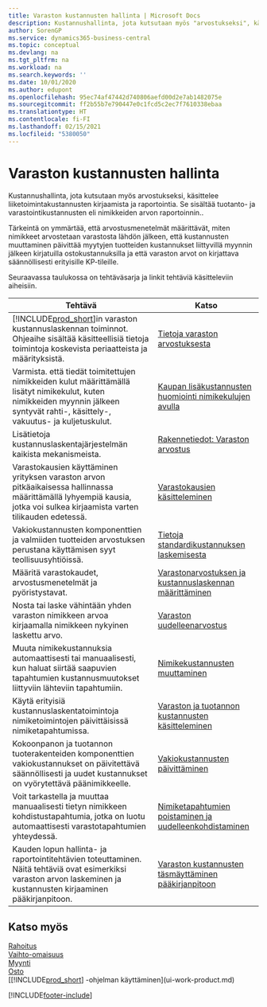 ```yaml
---
title: Varaston kustannusten hallinta | Microsoft Docs
description: Kustannushallinta, jota kutsutaan myös "arvostukseksi", käsittelee liiketoiminnan toimintokustannusten tallennusta ja raportointia. Se sisältää tuotanto- ja varastointikustannusten eli nimikkeiden arvon raportoinnin..
author: SorenGP
ms.service: dynamics365-business-central
ms.topic: conceptual
ms.devlang: na
ms.tgt_pltfrm: na
ms.workload: na
ms.search.keywords: ''
ms.date: 10/01/2020
ms.author: edupont
ms.openlocfilehash: 95ec74af47442d740806aefd00d2e7ab1482075e
ms.sourcegitcommit: ff2b55b7e790447e0c1fcd5c2ec7f7610338ebaa
ms.translationtype: HT
ms.contentlocale: fi-FI
ms.lasthandoff: 02/15/2021
ms.locfileid: "5380050"
---
```

# <a name="managing-inventory-costs"></a>Varaston kustannusten hallinta
Kustannushallinta, jota kutsutaan myös arvostukseksi, käsittelee liiketoimintakustannusten kirjaamista ja raportointia. Se sisältää tuotanto- ja varastointikustannusten eli nimikkeiden arvon raportoinnin..   

Tärkeintä on ymmärtää, että arvostusmenetelmät määrittävät, miten nimikkeet arvostetaan varastosta lähdön jälkeen, että kustannusten muuttaminen päivittää myytyjen tuotteiden kustannukset liittyvillä myynnin jälkeen kirjatuilla ostokustannuksilla ja että varaston arvot on kirjattava säännöllisesti erityisille KP-tileille.

Seuraavassa taulukossa on tehtäväsarja ja linkit tehtäviä käsitteleviin aiheisiin.

|**Tehtävä**|**Katso**|  
|------------|-------------|  
|[!INCLUDE[prod_short](includes/prod_short.md)]in varaston kustannuslaskennan toiminnot. Ohjeaihe sisältää käsitteellisiä tietoja toimintoja koskevista periaatteista ja määrityksistä.|[Tietoja varaston arvostuksesta](finance-learn-about-costing.md)|  
|Varmista. että tiedät toimitettujen nimikkeiden kulut määrittämällä lisätyt nimikekulut, kuten nimikkeiden myynnin jälkeen syntyvät rahti-, käsittely-, vakuutus- ja kuljetuskulut.|[Kaupan lisäkustannusten huomiointi nimikekulujen avulla](payables-how-assign-item-charges.md)|
|Lisätietoja kustannuslaskentajärjestelmän kaikista mekanismeista.|[Rakennetiedot: Varaston arvostus](design-details-inventory-costing.md)|
|Varastokausien käyttäminen yrityksen varaston arvon pitkäaikaisessa hallinnassa määrittämällä lyhyempiä kausia, jotka voi sulkea kirjaamista varten tilikauden edetessä.|[Varastokausien käsitteleminen](finance-how-to-work-with-inventory-periods.md)|
|Vakiokustannusten komponenttien ja valmiiden tuotteiden arvostuksen perustana käyttämisen syyt teollisuusyhtiöissä.|[Tietoja standardikustannuksen laskemisesta](finance-about-calculating-standard-cost.md)|
|Määritä varastokaudet, arvostusmenetelmät ja pyöristystavat.|[Varastonarvostuksen ja kustannuslaskennan määrittäminen](finance-set-up-inventory-valuation-and-costing.md)|
|Nosta tai laske vähintään yhden varaston nimikkeen arvoa kirjaamalla nimikkeen nykyinen laskettu arvo.|[Varaston uudelleenarvostus](inventory-how-revalue-inventory.md)|
|Muuta nimikekustannuksia automaattisesti tai manuaalisesti, kun haluat siirtää saapuvien tapahtumien kustannusmuutokset liittyviin lähteviin tapahtumiin.|[Nimikekustannusten muuttaminen](inventory-how-adjust-item-costs.md)|
|Käytä erityisiä kustannuslaskentatoimintoja nimiketoimintojen päivittäisissä nimiketapahtumissa.|[Varaston ja tuotannon kustannusten käsitteleminen](finance-handle-inventory-and-manufacturing-costs.md)|  
|Kokoonpanon ja tuotannon tuoterakenteiden komponenttien vakiokustannukset on päivitettävä säännöllisesti ja uudet kustannukset on vyörytettävä päänimikkeelle.|[Vakiokustannusten päivittäminen](finance-how-to-update-standard-costs.md)|
|Voit tarkastella ja muuttaa manuaalisesti tietyn nimikkeen kohdistustapahtumia, jotka on luotu automaattisesti varastotapahtumien yhteydessä.|[Nimiketapahtumien poistaminen ja uudelleenkohdistaminen](finance-how-to-remove-and-reapply-item-entries.md)|
|Kauden lopun hallinta- ja raportointitehtävien toteuttaminen. Näitä tehtäviä ovat esimerkiksi varaston arvon laskeminen ja kustannusten kirjaaminen pääkirjanpitoon.|[Varaston kustannusten täsmäyttäminen pääkirjanpitoon](finance-how-to-post-inventory-costs-to-the-general-ledger.md)|

## <a name="see-also"></a>Katso myös  
 [Rahoitus](finance.md)  
 [Vaihto-omaisuus](inventory-manage-inventory.md)   
 [Myynti](sales-manage-sales.md)   
 [Osto](purchasing-manage-purchasing.md)  
 [[!INCLUDE[prod_short](includes/prod_short.md)] -ohjelman käyttäminen](ui-work-product.md)


[!INCLUDE[footer-include](includes/footer-banner.md)]
